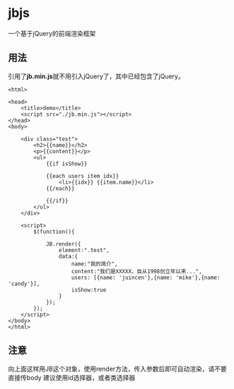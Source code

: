 # jbjs
一个基于jQuery的前端渲染框架

## 用法
引用了**jb.min.js**就不用引入jQuery了，其中已经包含了jQuery。

```
<html>

<head>
	<title>demo</title>
	<script src="./jb.min.js"></script>
</head>
<body>
	
	<div class="test">
		<h2>{{name}}</h2>
		<p>{{content}}</p>
		<ul>
			{{if isShow}}
			
			{{each users item idx}}
				<li>{{idx}} {{item.name}}</li>
			{{/each}}
			
			{{/if}}
		</ul>
	</div>
	
	<script>
		$(function(){
			
			JB.render({
				element:".test",
				data:{
					name:"我的简介",
					content:"我们是XXXXX，自从1998创立年以来...",
					users: [{name: 'juincen'},{name: 'mike'},{name: 'candy'}],
					isShow:true
				}
			});
		});
	</script>
</body>
</html>

```

## 注意

向上面这样用JB这个对象，使用render方法，传入参数后即可自动渲染，请不要直接传body
建议使用id选择器，或者类选择器
